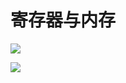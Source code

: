 # 寄存器与内存
![](https://github.com/YHHY0305/CPapex/edit/main/CPapex/计算机网络\asset\笔记1.jpg)

![](\asset\笔记2.jpg)
